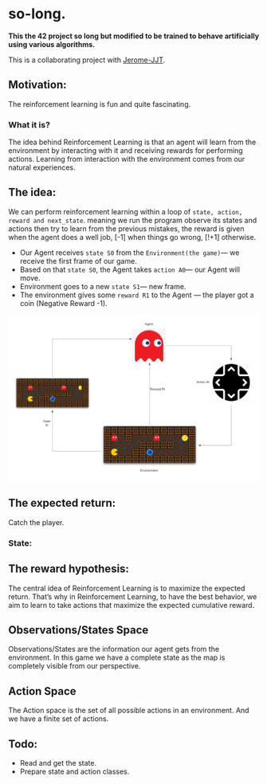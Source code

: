 # so-long.

**This the 42 project so long but modified to be trained to behave artificially using various algorithms.**

This is a collaborating project with [Jerome-JJT](https://github.com/Jerome-JJT).

## Motivation:

The reinforcement learning is fun and quite fascinating.

### What it is?

The idea behind Reinforcement Learning is that an agent will learn from the environment by interacting with it and 
receiving rewards for performing actions.
Learning from interaction with the environment comes from our natural experiences.

## The idea:

We can perform reinforcement learning within a loop of `state, action, reward and next_state`. meaning we run the program
observe its states and actions then try to learn from the previous mistakes, the reward is given when the agent
does a well job, [-1] when things go wrong, [!+1] otherwise.

* Our Agent receives `state S0` from the `Environment(the game)`— we receive the first frame of our game.
* Based on that `state S0`,  the Agent takes `action A0`— our Agent will move.
* Environment goes to a new `state S1`— new frame.
* The environment gives some `reward R1` to the Agent — the player got a coin (Negative Reward -1).

![alt text](assets/schema.png)

## The expected return:

Catch the player.

### State:

## The reward hypothesis:

The central idea of Reinforcement Learning is to maximize the expected return.
That’s why in Reinforcement Learning, to have the best behavior,
we aim to learn to take actions that maximize the expected cumulative reward.

## Observations/States Space

Observations/States are the information our agent gets from the environment. In this game we have a complete state
as the map is completely visible from our perspective.

## Action Space

The Action space is the set of all possible actions in an environment. And we have a finite set of actions.

## Todo:

* Read and get the state.
* Prepare state and action classes.
